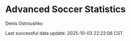 # Advanced Soccer Statistics
Denis Ostroushko

<!-- gfm -->

Last successful data update: 2025-10-03 22:22:06 CST
